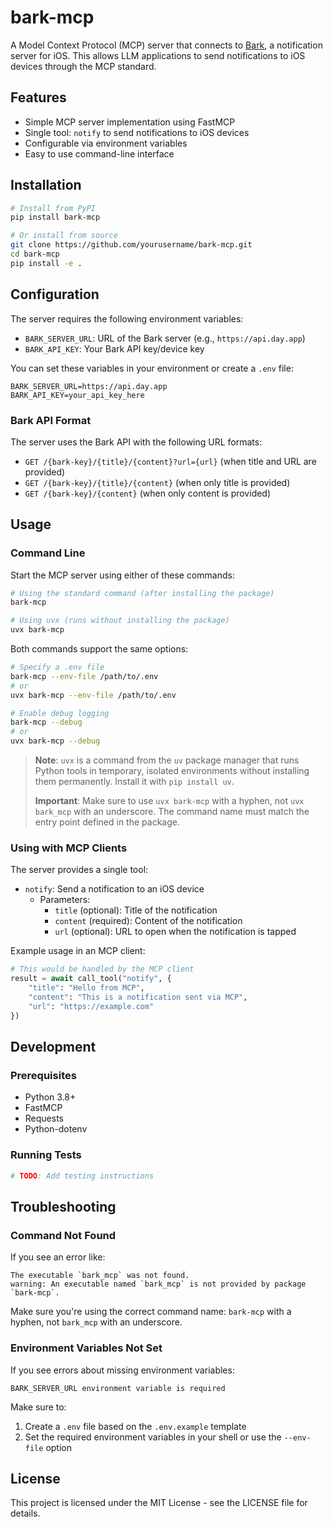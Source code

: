 # bark-mcp

A Model Context Protocol (MCP) server that connects to [Bark](https://github.com/Finb/bark-server), a notification server for iOS. This allows LLM applications to send notifications to iOS devices through the MCP standard.

## Features

- Simple MCP server implementation using FastMCP
- Single tool: `notify` to send notifications to iOS devices
- Configurable via environment variables
- Easy to use command-line interface

## Installation

```bash
# Install from PyPI
pip install bark-mcp

# Or install from source
git clone https://github.com/yourusername/bark-mcp.git
cd bark-mcp
pip install -e .
```

## Configuration

The server requires the following environment variables:

- `BARK_SERVER_URL`: URL of the Bark server (e.g., `https://api.day.app`)
- `BARK_API_KEY`: Your Bark API key/device key

You can set these variables in your environment or create a `.env` file:

```
BARK_SERVER_URL=https://api.day.app
BARK_API_KEY=your_api_key_here
```

### Bark API Format

The server uses the Bark API with the following URL formats:

- `GET /{bark-key}/{title}/{content}?url={url}` (when title and URL are provided)
- `GET /{bark-key}/{title}/{content}` (when only title is provided)
- `GET /{bark-key}/{content}` (when only content is provided)

## Usage

### Command Line

Start the MCP server using either of these commands:

```bash
# Using the standard command (after installing the package)
bark-mcp

# Using uvx (runs without installing the package)
uvx bark-mcp
```

Both commands support the same options:

```bash
# Specify a .env file
bark-mcp --env-file /path/to/.env
# or
uvx bark-mcp --env-file /path/to/.env

# Enable debug logging
bark-mcp --debug
# or
uvx bark-mcp --debug
```

> **Note**: `uvx` is a command from the `uv` package manager that runs Python tools in temporary, isolated environments without installing them permanently. Install it with `pip install uv`.
>
> **Important**: Make sure to use `uvx bark-mcp` with a hyphen, not `uvx bark_mcp` with an underscore. The command name must match the entry point defined in the package.

### Using with MCP Clients

The server provides a single tool:

- `notify`: Send a notification to an iOS device
  - Parameters:
    - `title` (optional): Title of the notification
    - `content` (required): Content of the notification
    - `url` (optional): URL to open when the notification is tapped

Example usage in an MCP client:

```python
# This would be handled by the MCP client
result = await call_tool("notify", {
    "title": "Hello from MCP",
    "content": "This is a notification sent via MCP",
    "url": "https://example.com"
})
```

## Development

### Prerequisites

- Python 3.8+
- FastMCP
- Requests
- Python-dotenv

### Running Tests

```bash
# TODO: Add testing instructions
```

## Troubleshooting

### Command Not Found

If you see an error like:

```
The executable `bark_mcp` was not found.
warning: An executable named `bark_mcp` is not provided by package `bark-mcp`.
```

Make sure you're using the correct command name: `bark-mcp` with a hyphen, not `bark_mcp` with an underscore.

### Environment Variables Not Set

If you see errors about missing environment variables:

```
BARK_SERVER_URL environment variable is required
```

Make sure to:
1. Create a `.env` file based on the `.env.example` template
2. Set the required environment variables in your shell or use the `--env-file` option

## License

This project is licensed under the MIT License - see the LICENSE file for details.
